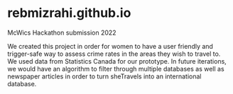 # rebmizrahi.github.io
McWics Hackathon submission 2022

We created this project in order for women to have a user friendly and trigger-safe way to assess crime rates in the areas they wish to travel to. We used data from Statistics Canada for our prototype. In future iterations, we would have an algorithm to filter through multiple databases as well as newspaper articles in order to turn sheTravels into an international database. 
